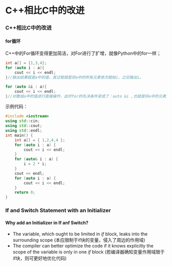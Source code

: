 # C++相比C中的改进


### C++相比C中的改进

#### for循环

C++中的For循环变得更加简洁，对For进行了扩增，就像Python中的for一样；

```cpp
int a[] = {1,3,4};
for (auto i : a){
    cout << i << endl;
}//输出结果就是a中的值，其过程就是将a中的所有元素依次赋给i，之后输出i。

for (auto &i : a){
    cout << i << endl;
}//对数组a中的值进行直接操作，此时for的先决条件变成了：auto &i ,也就是将a中的元素的地址给i，或者是说，i在每次循环的过程中，就是a元素的地址
```

示例代码：

```cpp
#include <iostream>
using std::cin;
using std::cout;
using std::endl;
int main() {
	int a[] = { 1,2,4,4 };
	for (auto i : a) {
		cout << i << endl;
	}
	for (auto& i : a) {
		i = 2 * i;
	}
	cout << endl;
	for (auto i : a) {
		cout << i << endl;
	}
	return 0;
}
```

### If and Switch Statement with an Initializer

#### Why add an Initializer in If anf Switch?

-  The variable, which ought to be limited in *if* block, leaks into the surrounding scope (本应限制于if块的变量，侵入了周边的作用域)
- The compiler can better optimize the code if it knows explicitly the scope of the variable is only in one *if* block (若编译器确知变量作用域限于if块，则可更好地优化代码)

